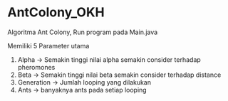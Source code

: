 # AntColony_OKH
Algoritma Ant Colony, Run program pada Main.java 

Memiliki 5 Parameter utama
1. Alpha -> Semakin tinggi nilai alpha semakin consider terhadap pheromones
2. Beta  -> Semakin tinggi nilai beta semakin consider terhadap distance
3. Generation -> Jumlah looping yang dilakukan
4. Ants -> banyaknya ants pada setiap looping
